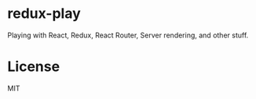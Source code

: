 # redux-play

Playing with React, Redux, React Router, Server rendering, and other stuff.

# License

MIT

